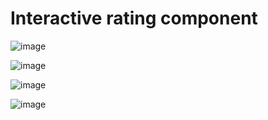 # Interactive rating component

![image](https://github.com/amrvortex/Interactive-Rating-Component/assets/61240683/aef7ff13-9d2f-4101-b15b-455f6152599c)

![image](https://github.com/amrvortex/Interactive-Rating-Component/assets/61240683/bb452f4f-5807-49db-b325-996dfabfa232)

![image](https://github.com/amrvortex/Interactive-Rating-Component/assets/61240683/034e0813-0fe0-451b-adbf-38e716ca0efe)

![image](https://github.com/amrvortex/Interactive-Rating-Component/assets/61240683/f4997432-86d5-4995-a22b-6a0bbc444a0b)
